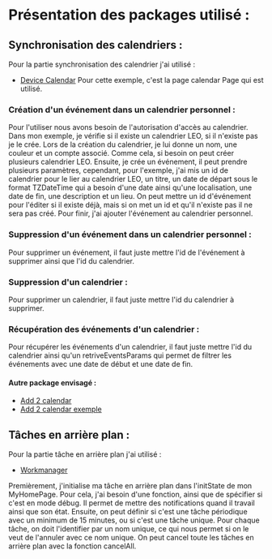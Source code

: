 # Présentation des packages utilisé : 

## Synchronisation des calendriers :
Pour la partie synchronisation des calendrier j'ai utilisé :
- [Device Calendar](https://pub.dev/packages/device_calendar)
Pour cette exemple, c'est la page calendar Page qui est utilisé.

### Création d'un événement dans un calendrier personnel :
Pour l'utiliser nous avons besoin de l'autorisation d'accès au calendrier.
Dans mon exemple, je vérifie si il existe un calendrier LEO, si il n'existe pas je le crée.
Lors de la création du calendrier, je lui donne un nom, une couleur et un compte associé. Comme cela, si besoin on peut créer plusieurs calendrier LEO.
Ensuite, je crée un événement, il peut prendre plusieurs paramètres, cependant, pour l'exemple, j'ai mis un id de calendrier pour le lier au calendrier LEO, un titre, un date de départ sous le format TZDateTime qui a besoin d'une date ainsi qu'une localisation, une date de fin, une description et un lieu.
On peut mettre un id d'événement pour l'éditer si il existe déjà, mais si on met un id et qu'il n'existe pas il ne sera pas créé.
Pour finir, j'ai ajouter l'événement au calendrier personnel.

### Suppression d'un événement dans un calendrier personnel :
Pour supprimer un événement, il faut juste mettre l'id de l'événement à supprimer ainsi que l'id du calendrier.

### Suppression d'un calendrier :
Pour supprimer un calendrier, il faut juste mettre l'id du calendrier à supprimer.

### Récupération des événements d'un calendrier :
Pour récupérer les événements d'un calendrier, il faut juste mettre l'id du calendrier ainsi qu'un retriveEventsParams qui permet de filtrer les événements avec une date de début et une date de fin.

#### Autre package envisagé :
- [Add 2 calendar](https://pub.dev/packages/add_2_calendar)
- [Add 2 calendar exemple](https://morioh.com/p/7fcc4bfcc5bc)

## Tâches en arrière plan :
Pour la partie tâche en arrière plan j'ai utilisé :
- [Workmanager](https://pub.dev/packages/workmanager)

Premièrement, j'initialise ma tâche en arrière plan dans l'initState de mon MyHomePage.
Pour cela, j'ai besoin d'une fonction, ainsi que de spécifier si c'est en mode débug. Il permet de mettre des notifications quand il travail ainsi que son état.
Ensuite, on peut définir si c'est une tâche périodique avec un minimum de 15 minutes, ou si c'est une tâche unique.
Pour chaque tâche, on doit l'identifier par un nom unique, ce qui nous permet si on le veut de l'annuler avec ce nom unique.
On peut cancel toute les tâches en arrière plan avec la fonction cancelAll. 